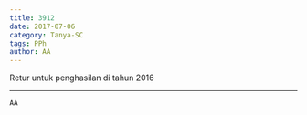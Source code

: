 ```yaml
---
title: 3912
date: 2017-07-06
category: Tanya-SC
tags: PPh
author: AA
---
```


Retur untuk penghasilan di tahun 2016

---



`AA`
